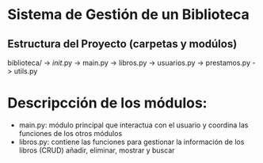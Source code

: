 # Sistema de Gestión de un Biblioteca
## Estructura del Proyecto (carpetas y modúlos)
biblioteca/
    -> _init_.py
    -> main.py
    -> libros.py
    -> usuarios.py
    -> prestamos.py
    -> utils.py

# Descripcción de los módulos:
 - main.py: módulo principal que interactua con el usuario y coordina las funciones de los otros módulos
 - libros.py: contiene las funciones para gestionar la información de los libros (CRUD) añadir, eliminar, mostrar y buscar